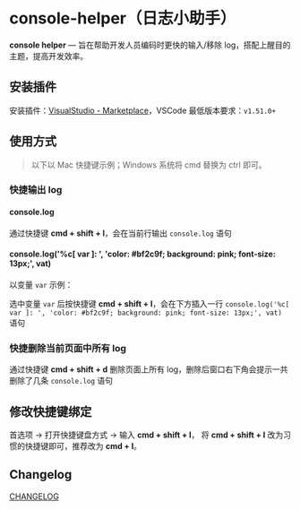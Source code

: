 # console-helper（日志小助手）

**console helper** — 旨在帮助开发人员编码时更快的输入/移除 log，搭配上醒目的主题，提高开发效率。

## 安装插件

安装插件：[VisualStudio - Marketplace](https://marketplace.visualstudio.com/items?itemName=AT-9420.console-helper)，VSCode 最低版本要求：`v1.51.0+`

## 使用方式

> 以下以 Mac 快捷键示例；Windows 系统将 cmd 替换为 ctrl 即可。

### 快捷输出 log

#### console.log

通过快捷键 **cmd + shift + l**，会在当前行输出 `console.log` 语句

#### console.log('%c[ var ]: ', 'color: #bf2c9f; background: pink; font-size: 13px;', vat)

以变量 `var` 示例：

选中变量 `var` 后按快捷键 **cmd + shift + l**，会在下方插入一行 `console.log('%c[ var ]: ', 'color: #bf2c9f; background: pink; font-size: 13px;', vat)` 语句

### 快捷删除当前页面中所有 log

通过快捷键 **cmd + shift + d** 删除页面上所有 log，删除后窗口右下角会提示一共删除了几条 `console.log` 语句

## 修改快捷键绑定

首选项 -> 打开快捷键盘方式 -> 输入 **cmd + shift + l**， 将 **cmd + shift + l** 改为习惯的快捷键即可，推荐改为 **cmd + l**。

## Changelog

[CHANGELOG](./CHANGELOG.md)
